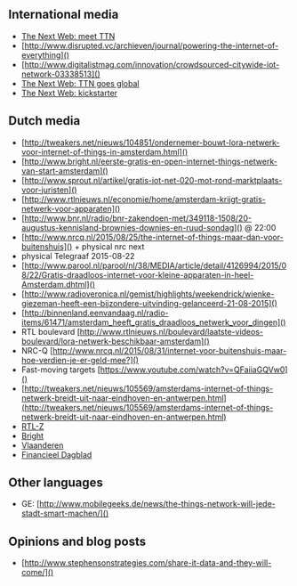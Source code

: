 ## International media

* [The Next Web: meet TTN](http://thenextweb.com/insider/2015/08/19/the-things-network-wants-to-make-every-city-smart-starting-with-amsterdam/)
* [http://www.disrupted.vc/archieven/journal/powering-the-internet-of-everything]()
* [http://www.digitalistmag.com/innovation/crowdsourced-citywide-iot-network-03338513]()
* [The Next Web: TTN goes global](thenextweb.com/dd/2015/10/01/smart-cities-are-springing-up-around-the-world-as-the-things-network-goes-global/)
* [The Next Web: kickstarter](http://thenextweb.com/gadgets/2015/10/21/these-devices-could-help-spread-internet-of-things-networks-across-cities-worldwide/)


## Dutch media

* [http://tweakers.net/nieuws/104851/ondernemer-bouwt-lora-netwerk-voor-internet-of-things-in-amsterdam.html]()
* [http://www.bright.nl/eerste-gratis-en-open-internet-things-netwerk-van-start-amsterdam]()
* [http://www.sprout.nl/artikel/gratis-iot-net-020-mot-rond-marktplaats-voor-juristen]()
* [http://www.rtlnieuws.nl/economie/home/amsterdam-krijgt-gratis-netwerk-voor-apparaten]()
* [http://www.bnr.nl/radio/bnr-zakendoen-met/349118-1508/20-augustus-kennisland-brownies-downies-en-ruud-sondag]() @ 22:00
* [http://www.nrcq.nl/2015/08/25/the-internet-of-things-maar-dan-voor-buitenshuis]() + physical nrc next
* physical Telegraaf 2015-08-22
* [http://www.parool.nl/parool/nl/38/MEDIA/article/detail/4126994/2015/08/22/Gratis-draadloos-internet-voor-kleine-apparaten-in-heel-Amsterdam.dhtml]()
* [http://www.radioveronica.nl/gemist/highlights/weekendrick/wienke-giezeman-heeft-een-bijzondere-uitvinding-gelanceerd-21-08-2015]()
* [http://binnenland.eenvandaag.nl/radio-items/61471/amsterdam_heeft_gratis_draadloos_netwerk_voor_dingen]()
* RTL boulevard [http://www.rtlnieuws.nl/boulevard/laatste-videos-boulevard/lora-netwerk-beschikbaar-amsterdam]()
* NRC-Q [http://www.nrcq.nl/2015/08/31/internet-voor-buitenshuis-maar-hoe-verdien-je-er-geld-mee?]()
* Fast-moving targets [https://www.youtube.com/watch?v=QFaiiaGQVw0]()
* [http://tweakers.net/nieuws/105569/amsterdams-internet-of-things-netwerk-breidt-uit-naar-eindhoven-en-antwerpen.html](http://tweakers.net/nieuws/105569/amsterdams-internet-of-things-netwerk-breidt-uit-naar-eindhoven-en-antwerpen.html)
* [RTL-Z](http://www.rtlz.nl/tv/laatste-videos/van-liempt-live-gratis-things-network-giga-kans-voor-bedrijfsleven)
* [Bright](http://www.bright.nl/the-things-network-breidt-uit-naar-7-wereldsteden)
* [Vlaanderen](http://datanews.knack.be/ict/nieuws/vlaanderen-krijgt-4e-open-source-iot-netwerk/article-normal-615263.html)
* [Financieel Dagblad](http://fd.nl/ondernemen/1123301/de-kennis-is-openbaar-wij-verdienen-zelf-niet-aan-het-netwerk)


## Other languages
* GE: [http://www.mobilegeeks.de/news/the-things-network-will-jede-stadt-smart-machen/]()


## Opinions and blog posts

* [http://www.stephensonstrategies.com/share-it-data-and-they-will-come/]()